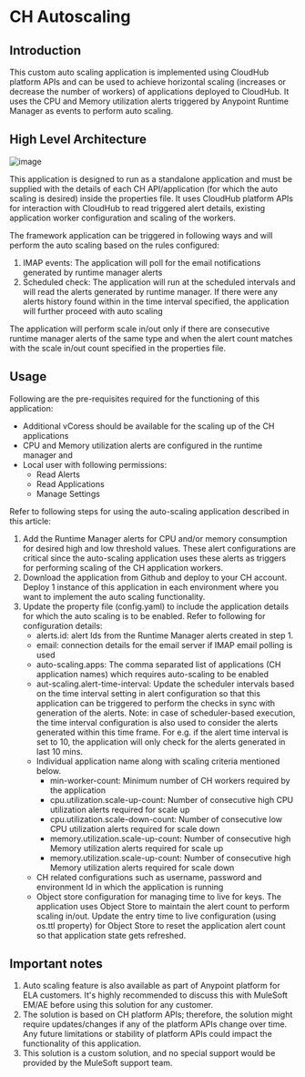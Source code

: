 # CH Autoscaling

## Introduction

This custom auto scaling application is implemented using CloudHub platform APIs and can be used to achieve horizontal scaling (increases or decrease the number of workers) of applications deployed to CloudHub. It uses the CPU and Memory utilization alerts triggered by Anypoint Runtime Manager as events to perform auto scaling.  

## High Level Architecture 

 ![image](https://user-images.githubusercontent.com/53312061/116472071-06780d80-a83b-11eb-8ce3-826758d0a565.png)

 This application is designed to run as a standalone application and must be supplied with the details of each CH API/application (for which the auto scaling is desired) inside the properties file.
It uses CloudHub platform APIs for interaction with CloudHub to read triggered alert details, existing application worker configuration and scaling of the workers. 

The framework application can be triggered in following ways and will perform the auto scaling based on the rules configured:

1.	IMAP events: The application will poll for the email notifications generated by runtime manager alerts
2.	Scheduled check: The application will run at the scheduled intervals and will read the alerts generated by runtime manager. If there were any alerts history found within in the time interval specified, the application will further proceed with auto scaling

The application will perform scale in/out only if there are consecutive runtime manager alerts of the same type and when the alert count matches with the scale in/out count specified in the properties file.


## Usage

Following are the pre-requisites required for the functioning of this application:
  - Additional vCoress should be available for the scaling up of the CH applications
  - CPU and Memory utilization alerts are configured in the runtime manager and
  - Local user with following permissions:
      - Read Alerts
      - Read Applications
      - Manage Settings

Refer to following steps for using the auto-scaling application described in this article:

1.	Add the Runtime Manager alerts for CPU and/or memory consumption for desired high and low threshold values. These alert configurations are critical since the auto-scaling application uses these alerts as triggers for performing scaling of the CH application workers.
2.	Download the application from Github and deploy to your CH account. Deploy 1 instance of this application in each environment where you want to implement the auto scaling functionality.
3.	Update the property file (config.yaml) to include the application details for which the auto scaling is to be enabled. Refer to following for configuration details: 
    -	alerts.id: alert Ids from the Runtime Manager alerts created in step 1. 
    -	email: connection details for the email server if IMAP email polling is used
    -	auto-scaling.apps: The comma separated list of applications (CH application names) which requires auto-scaling to be enabled 
    - aut-scaling.alert-time-interval: Update the scheduler intervals based on the time interval setting in alert configuration so that this application can be triggered to perform the checks in sync with generation of the alerts. Note: in case of scheduler-based execution, the time interval configuration is also used to consider the alerts generated within this time frame. For e.g. if the alert time interval is set to 10, the application will only check for the alerts generated in last 10 mins.
    - Individual application name along with scaling criteria mentioned below.
       -	min-worker-count:  Minimum number of CH workers required by the application
       -	cpu.utilization.scale-up-count: Number of consecutive high CPU utilization alerts required for scale up
       - cpu.utilization.scale-down-count: Number of consecutive low CPU utilization alerts required for scale down
       -	memory.utilization.scale-up-count: Number of consecutive high Memory utilization alerts required for scale up
       - memory.utilization.scale-up-count: Number of consecutive high Memory utilization alerts required for scale down
    - CH related configurations such as username, password and environment Id in which the application is running
    - Object store configuration for managing time to live for keys. The application uses Object Store to maintain the alert count to perform scaling in/out. Update the entry time to live configuration (using os.ttl property) for Object Store to reset the application alert count so that application state gets refreshed.

## Important notes

1.	Auto scaling feature is also available as part of Anypoint platform for ELA customers. It's highly recommended to discuss this with MuleSoft EM/AE before using this solution for any customer.
2.	The solution is based on CH platform APIs; therefore, the solution might require updates/changes if any of the platform APIs change over time. Any future limitations or stability of platform APIs could impact the functionality of this application. 
3.	This solution is a custom solution, and no special support would be provided by the MuleSoft support team.


